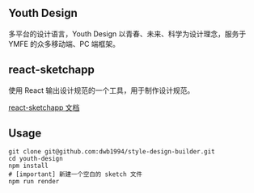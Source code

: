 ## Youth Design

多平台的设计语言，Youth Design 以青春、未来、科学为设计理念，服务于 YMFE 的众多移动端、PC 端框架。

## react-sketchapp

使用 React 输出设计规范的一个工具，用于制作设计规范。

[react-sketchapp 文档](http://airbnb.io/react-sketchapp/)


## Usage

```
git clone git@github.com:dwb1994/style-design-builder.git
cd youth-design
npm install
# [important] 新建一个空白的 sketch 文件
npm run render
```